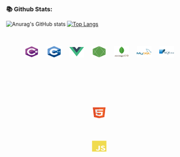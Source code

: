

<h3> 📚 Github Stats: <br></h3>

![Anurag's GitHub stats](https://github-readme-stats.vercel.app/api?username=user07777&show_icons=true&theme=gruvbox)
[![Top Langs](https://github-readme-stats.vercel.app/api/top-langs/?username=user07777&&theme=gruvbox&hide=css,html)](https://github.com/souzanac/github-readme-stats)
<div align="center" style="display: inline_block;font-size:75px">
  <img align="center" alt="Ally-HTML" height="30" width="40" src="https://raw.githubusercontent.com/devicons/devicon/v2.15.1/icons/csharp/csharp-original.svg">
  <img align="center" alt="Ally-HTML" height="30" width="40" src="https://raw.githubusercontent.com/devicons/devicon/v2.15.1/icons/cplusplus/cplusplus-original.svg">
  <img align="center" alt="Ally-HTML" height="30" width="40" src="https://raw.githubusercontent.com/devicons/devicon/v2.15.1/icons/vuejs/vuejs-original.svg">
  <img align="center" alt="Ally-HTML" height="30" width="40" src="https://raw.githubusercontent.com/devicons/devicon/v2.15.1/icons/nodejs/nodejs-plain.svg">
  <img align="center" alt="Ally-HTML" height="30" width="40" src="https://raw.githubusercontent.com/devicons/devicon/v2.15.1/icons/mongodb/mongodb-original-wordmark.svg">
  <img align="center" alt="Ally-HTML" height="30" width="40" src="https://raw.githubusercontent.com/devicons/devicon/v2.15.1/icons/mysql/mysql-original-wordmark.svg">
  <img align="center" alt="Ally-HTML" height="30" width="40" src="https://raw.githubusercontent.com/devicons/devicon/v2.15.1/icons/sqlite/sqlite-original-wordmark.svg">


  <img align="center" alt="Ally-HTML" height="30" width="40" src="https://raw.githubusercontent.com/devicons/devicon/master/icons/html5/html5-original.svg"><br>
  <img align="center" alt="Ally-Js" height="30" width="40" src="https://raw.githubusercontent.com/devicons/devicon/master/icons/javascript/javascript-plain.svg">
</div>
<!--
**user07777/user07777** is a ✨ _special_ ✨ repository because its `README.md` (this file) appears on your GitHub profile.

![Visitor Count](https://profile-counter.glitch.me/{YOUR USER}/count.svg)

Here are some ideas to get you started:

- 🔭 I’m currently working on ...
- 🌱 I’m currently learning ...
- 👯 I’m looking to collaborate on ...
- 🤔 I’m looking for help with ...
- 💬 Ask me about ...
- 📫 How to reach me: ...
- 😄 Pronouns: ...
- ⚡ Fun fact: ...
-->
